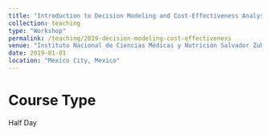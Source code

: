 ```yaml
---
title: "Introduction to Decision Modeling and Cost-Effectiveness Analysis"
collection: teaching
type: "Workshop"
permalink: /teaching/2019-decision-modeling-cost-effectiveness
venue: "Instituto Nacional de Ciencias Médicas y Nutrición Salvador Zubirán"
date: 2019-01-01
location: "Mexico City, Mexico"
---
```


Course Type
======
Half Day